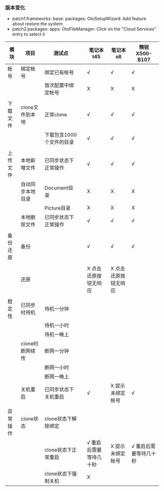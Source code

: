 ### 版本变化
- patch1:frameworks: base: packages: OtoSetupWizard: Add feature about restore the system
- patch2:packages: apps: OtoFileManager: Click on the "Cloud Services" entry to select it

|模块|项目|测试点||笔记本t45|笔记本s6|精锐X500-B107|
|-----|-----|-----|-----|-----|-----|-----|
|帐号|绑定帐号|绑定已有帐号||√|√|√|
|||首次配置中绑定帐号||X|X|X|
|||||||||
|下载文件|clone文件到本地|正常clone||√|√|√|
|||下载包含1000个文件的目录||√|√|√|
|||||||||
|上传文件|本地新增文件|已同步状态下正常操作||√|√|√|
||自动同步本地目录|Document目录||X|X|X|
|||Picture目录||X|X|X|
||本地删除文件|已同步状态下正常操作||√|√|√|
|||||||||
|备份还原|备份|||√|√|√|
||||||||
||还原|||X 点击还原按钮无响应|X 点击还原按钮无响应||
|||||||||
|稳定性|已同步时待机|待机一分钟|||||
|||待机一小时|||||
|||待机一晚上|||||
||clone时断网续传|断网一分钟|||||
|||断网一小时|||||
|||断网一晚上|||||
||关机重启|已同步状态下关机重启||√|X 提示未绑定帐号|√|
|||||||||
|异常操作|clone状态|clone状态下解除绑定|||||
|||clone状态下正常重启||√ 重启后需要等待几十秒|X 提示未绑定帐号|√ 重启后需要等待几十秒|
|||clone状态下强制关机||X|||
